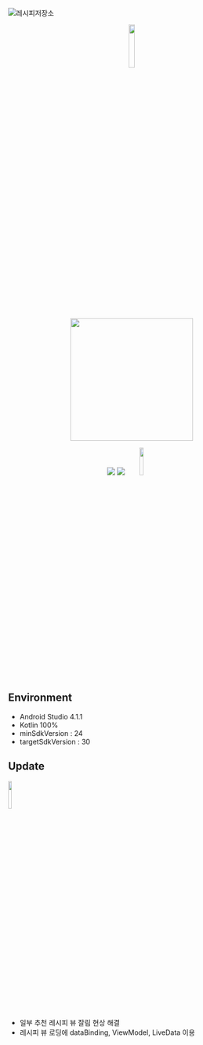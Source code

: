 ![레시피저장소](https://capsule-render.vercel.app/api?type=wave&color=61b15a&height=300&section=header&fontAlignY=40&fontColor=ffffff&text=레시피저장소&desc=Recipe%20Storage)

<p align="center">
<img width="15%" src="https://user-images.githubusercontent.com/66951780/141129960-2034b249-4ec1-4c8d-9f1e-dc4479deb562.png"/>

<p align="center">
<a href="https://play.google.com/store/apps/details?id=com.recipe.android.recipeapp&pcampaignid=pcampaignidMKT-Other-global-all-co-prtnr-py-PartBadge-Mar2515-1"><img src="https://cdn.rawgit.com/steverichey/google-play-badge-svg/master/img/en_get.svg" width="250px" align="center"/>
</a>
</p>

<p align="center">
<img src="https://img.shields.io/badge/Kotlin-7F52FF?style=flat&logo=Kotlin&logoColor=white"> <img src="https://img.shields.io/badge/Android Studio-3DDC84?style=flat&logo=Android Studio&logoColor=white"> <img width="12%" src="https://img.shields.io/endpoint?color=green&logo=google-play&logoColor=green&url=https%3A%2F%2Fplayshields.herokuapp.com%2Fplay%3Fi%3Dcom.recipe.android.recipeapp%26l%3DAndroid%26m%3D%24version"/>

## Environment
  - Android Studio 4.1.1
  - Kotlin 100%
  - minSdkVersion : 24
  - targetSdkVersion : 30

  
## Update
<img width="12%" src="https://img.shields.io/endpoint?color=green&logo=google-play&logoColor=green&url=https%3A%2F%2Fplayshields.herokuapp.com%2Fplay%3Fi%3Dcom.recipe.android.recipeapp%26l%3DAndroid%26m%3D1.5.1"/>  

- 일부 추천 레시피 뷰 잘림 현상 해결
- 레시피 뷰 로딩에 dataBinding, ViewModel, LiveData 이용
